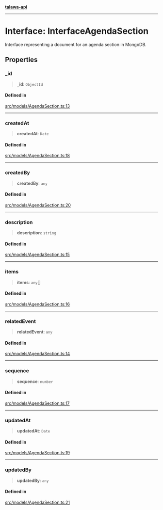 [**talawa-api**](../../../README.md)

***

# Interface: InterfaceAgendaSection

Interface representing a document for an agenda section in MongoDB.

## Properties

### \_id

> **\_id**: `ObjectId`

#### Defined in

[src/models/AgendaSection.ts:13](https://github.com/Suyash878/talawa-api/blob/f376d03c37e9acd046e7cc983947432c95f74442/src/models/AgendaSection.ts#L13)

***

### createdAt

> **createdAt**: `Date`

#### Defined in

[src/models/AgendaSection.ts:18](https://github.com/Suyash878/talawa-api/blob/f376d03c37e9acd046e7cc983947432c95f74442/src/models/AgendaSection.ts#L18)

***

### createdBy

> **createdBy**: `any`

#### Defined in

[src/models/AgendaSection.ts:20](https://github.com/Suyash878/talawa-api/blob/f376d03c37e9acd046e7cc983947432c95f74442/src/models/AgendaSection.ts#L20)

***

### description

> **description**: `string`

#### Defined in

[src/models/AgendaSection.ts:15](https://github.com/Suyash878/talawa-api/blob/f376d03c37e9acd046e7cc983947432c95f74442/src/models/AgendaSection.ts#L15)

***

### items

> **items**: `any`[]

#### Defined in

[src/models/AgendaSection.ts:16](https://github.com/Suyash878/talawa-api/blob/f376d03c37e9acd046e7cc983947432c95f74442/src/models/AgendaSection.ts#L16)

***

### relatedEvent

> **relatedEvent**: `any`

#### Defined in

[src/models/AgendaSection.ts:14](https://github.com/Suyash878/talawa-api/blob/f376d03c37e9acd046e7cc983947432c95f74442/src/models/AgendaSection.ts#L14)

***

### sequence

> **sequence**: `number`

#### Defined in

[src/models/AgendaSection.ts:17](https://github.com/Suyash878/talawa-api/blob/f376d03c37e9acd046e7cc983947432c95f74442/src/models/AgendaSection.ts#L17)

***

### updatedAt

> **updatedAt**: `Date`

#### Defined in

[src/models/AgendaSection.ts:19](https://github.com/Suyash878/talawa-api/blob/f376d03c37e9acd046e7cc983947432c95f74442/src/models/AgendaSection.ts#L19)

***

### updatedBy

> **updatedBy**: `any`

#### Defined in

[src/models/AgendaSection.ts:21](https://github.com/Suyash878/talawa-api/blob/f376d03c37e9acd046e7cc983947432c95f74442/src/models/AgendaSection.ts#L21)
